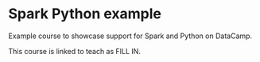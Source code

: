 # Spark Python example

Example course to showcase support for Spark and Python on DataCamp.

This course is linked to teach as FILL IN.

